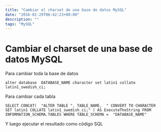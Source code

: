 ```yaml
---
title: "Cambiar el charset de una base de datos MySQL"
date: "2016-01-29T06:42:23+00:00"
description: ""
tags: "MySQL"
---
```

# Cambiar el charset de una base de datos MySQL

Para cambiar toda la base de datos
```
alter database  DATABASE_NAME character set latin1 collate latin1_swedish_ci;
```

Para cambiar cada tabla
```
SELECT CONCAT(  "ALTER TABLE ", TABLE_NAME,  " CONVERT TO CHARACTER SET latin1 COLLATE latin1_swedish_ci;" ) AS ExecuteTheString FROM INFORMATION_SCHEMA.TABLES WHERE TABLE_SCHEMA =  "DATABASE_NAME"
```
Y luego ejecutar el resultado como código SQL


